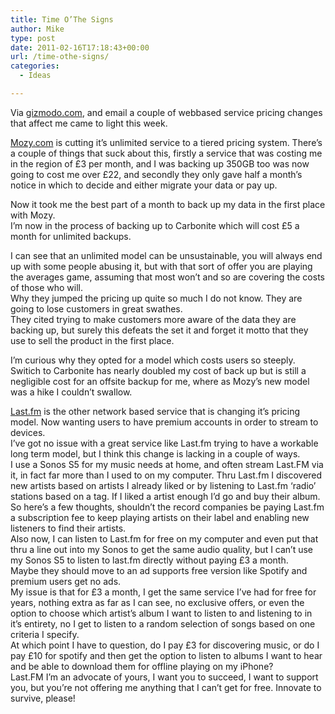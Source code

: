 ```yaml
---
title: Time O’The Signs
author: Mike
type: post
date: 2011-02-16T17:18:43+00:00
url: /time-othe-signs/
categories:
  - Ideas

---
```

Via [gizmodo.com][1], and email a couple of webbased service pricing changes that affect me came to light this week.

[Mozy.com][2] is cutting it&#8217;s unlimited service to a tiered pricing system. There&#8217;s a couple of things that suck about this, firstly a service that was costing me in the region of £3 per month, and I was backing up 350GB too was now going to cost me over £22, and secondly they only gave half a month&#8217;s notice in which to decide and either migrate your data or pay up.

Now it took me the best part of a month to back up my data in the first place with Mozy.  
I&#8217;m now in the process of backing up to Carbonite which will cost £5 a month for unlimited backups.

I can see that an unlimited model can be unsustainable, you will always end up with some people abusing it, but with that sort of offer you are playing the averages game, assuming that most won&#8217;t and so are covering the costs of those who will.  
Why they jumped the pricing up quite so much I do not know. They are going to lose customers in great swathes.  
They cited trying to make customers more aware of the data they are backing up, but surely this defeats the set it and forget it motto that they use to sell the product in the first place.

I&#8217;m curious why they opted for a model which costs users so steeply. Switich to Carbonite has nearly doubled my cost of back up but is still a negligible cost for an offsite backup for me, where as Mozy&#8217;s new model was a hike I couldn&#8217;t swallow.

[Last.fm][3] is the other network based service that is changing it&#8217;s pricing model. Now wanting users to have premium accounts in order to stream to devices.  
I&#8217;ve got no issue with a great service like Last.fm trying to have a workable long term model, but I think this change is lacking in a couple of ways.  
I use a Sonos S5 for my music needs at home, and often stream Last.FM via it, in fact far more than I used to on my computer. Thru Last.fm I discovered new artists based on artists I already liked or by listening to Last.fm &#8216;radio&#8217; stations based on a tag. If I liked a artist enough I&#8217;d go and buy their album.  
So here&#8217;s a few thoughts, shouldn&#8217;t the record companies be paying Last.fm a subscription fee to keep playing artists on their label and enabling new listeners to find their artists.  
Also now, I can listen to Last.fm for free on my computer and even put that thru a line out into my Sonos to get the same audio quality, but I can&#8217;t use my Sonos S5 to listen to last.fm directly without paying £3 a month.  
Maybe they should move to an ad supports free version like Spotify and premium users get no ads.  
My issue is that for £3 a month, I get the same service I&#8217;ve had for free for years, nothing extra as far as I can see, no exclusive offers, or even the option to choose which artist&#8217;s album I want to listen to and listening to in it&#8217;s entirety, no I get to listen to a random selection of songs based on one criteria I specify.  
At which point I have to question, do I pay £3 for discovering music, or do I pay £10 for spotify and then get the option to listen to albums I want to hear and be able to download them for offline playing on my iPhone?  
Last.FM I&#8217;m an advocate of yours, I want you to succeed, I want to support you, but you&#8217;re not offering me anything that I can&#8217;t get for free. Innovate to survive, please!

 [1]: http://gizmodo.com
 [2]: http://mozy.com
 [3]: http://last.fm